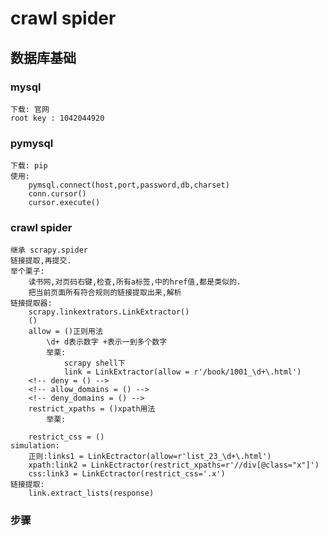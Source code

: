 <!--
 * @Author: your name
 * @Date: 2022-03-30 16:08:12
 * @LastEditTime: 2022-04-07 10:39:00
 * @LastEditors: Please set LastEditors
 * @Description: 打开koroFileHeader查看配置 进行设置: https://github.com/OBKoro1/koro1FileHeader/wiki/%E9%85%8D%E7%BD%AE
 * @FilePath: \python_study_2022\Scrapy基础\3-30-CrawlSpider\readme.md
-->
# crawl spider

## 数据库基础

### mysql

    下载: 官网
    root key : 1042044920

### pymysql

    下载: pip
    使用:
        pymsql.connect(host,port,password,db,charset)
        conn.cursor()
        cursor.execute()

### crawl spider

    继承 scrapy.spider
    链接提取,再提交.
    举个栗子:
        读书网,对页码右键,检查,所有a标签,中的href值,都是类似的.
        把当前页面所有符合规则的链接提取出来,解析
    链接提取器:
        scrapy.linkextrators.LinkExtractor()
        ()
        allow = ()正则用法
            \d+ d表示数字 +表示一到多个数字
            举栗:
                scrapy shell下
                link = LinkExtractor(allow = r'/book/1001_\d+\.html')
        <!-- deny = () -->
        <!-- allow_domains = () -->
        <!-- deny_domains = () -->
        restrict_xpaths = ()xpath用法
            举栗:

        restrict_css = ()
    simulation:
        正则:links1 = LinkEctractor(allow=r'list_23_\d+\.html')
        xpath:link2 = LinkEctractor(restrict_xpaths=r'//div[@class="x"]')
        css:link3 = LinkEctractor(restrict_css='.x')
    链接提取:
        link.extract_lists(response)

### 步骤

###
